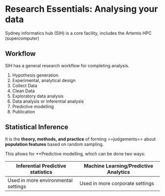 # Research Essentials: Analysing your data

Sydney informatics hub (SIH) is a core facility, includes the Artemis HPC (supercomputer)

## Workflow

 SIH has a general research workflow for completing analysis.

1. Hypothesis generation
2. Experimental, analytical design
3. Collect Data
4. Clean Data
5. Exploratory data analysis
6. Data analysis or inferential analysis
7. Predictive modelling
8. Publication

## Statistical Inference

It is the **theory, methods, and practice** of forming ==judgements== about **population features** based on random sampling.

This allows for **Predictive modelling, which can be done two ways:

| Inferential Predictive statistics   | Machine Learning/Predictive Analytics |
| ----------------------------------- | ------------------------------------- |
| Used in more environmental settings | Used in more corporate settings       |

